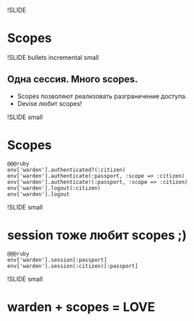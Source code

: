 !SLIDE
# Scopes #

!SLIDE bullets incremental small

## Одна сессия. Много scopes.
* Scopes позволяют реализовать разграничение доступа.
* Devise любит scopes!

!SLIDE small
# Scopes #

    @@@ruby
    env['warden'].authenticated?(:citizen)
    env['warden'].authenticate(:passport, :scope => :citizen)
    env['warden'].authenticate!(:passport, :scope => :citizen)
    env['warden'].logout(:citizen)
    env['warden'].logout

!SLIDE small
# session тоже любит scopes ;) #

    @@@ruby
    env['warden'].session[:passport]
    env['warden'].session(:citizen)[:passport]

!SLIDE small
# warden + scopes = LOVE #
